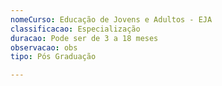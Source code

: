 ```yaml
---
nomeCurso: Educação de Jovens e Adultos - EJA
classificacao: Especialização
duracao: Pode ser de 3 a 18 meses
observacao: obs
tipo: Pós Graduação

---
```


